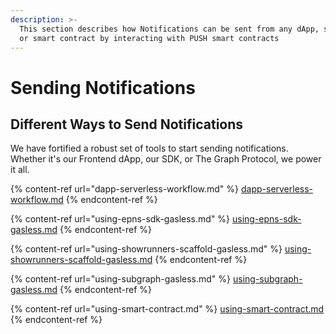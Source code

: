 ```yaml
---
description: >-
  This section describes how Notifications can be sent from any dApp, service,
  or smart contract by interacting with PUSH smart contracts
---
```


# Sending Notifications

## Different Ways to Send Notifications

We have fortified a robust set of tools to start sending notifications. Whether it's our Frontend dApp, our SDK, or The Graph Protocol, we power it all.

{% content-ref url="dapp-serverless-workflow.md" %}
[dapp-serverless-workflow.md](dapp-serverless-workflow.md)
{% endcontent-ref %}

{% content-ref url="using-epns-sdk-gasless.md" %}
[using-epns-sdk-gasless.md](using-epns-sdk-gasless.md)
{% endcontent-ref %}

{% content-ref url="using-showrunners-scaffold-gasless.md" %}
[using-showrunners-scaffold-gasless.md](using-showrunners-scaffold-gasless.md)
{% endcontent-ref %}

{% content-ref url="using-subgraph-gasless.md" %}
[using-subgraph-gasless.md](using-subgraph-gasless.md)
{% endcontent-ref %}

{% content-ref url="using-smart-contract.md" %}
[using-smart-contract.md](using-smart-contract.md)
{% endcontent-ref %}

